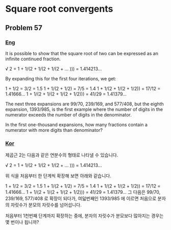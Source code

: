 # Square root convergents
## Problem 57

### [Eng](https://projecteuler.net/problem=57)

It is possible to show that the square root of two can be expressed as an infinite continued fraction.

√ 2 = 1 + 1/(2 + 1/(2 + 1/(2 + ... ))) = 1.414213...

By expanding this for the first four iterations, we get:

1 + 1/2 = 3/2 = 1.5
1 + 1/(2 + 1/2) = 7/5 = 1.4
1 + 1/(2 + 1/(2 + 1/2)) = 17/12 = 1.41666...
1 + 1/(2 + 1/(2 + 1/(2 + 1/2))) = 41/29 = 1.41379...

The next three expansions are 99/70, 239/169, and 577/408, but the eighth expansion, 1393/985, is the first example where the number of digits in the numerator exceeds the number of digits in the denominator.

In the first one-thousand expansions, how many fractions contain a numerator with more digits than denominator?

### [Kor](http://euler.synap.co.kr/prob_detail.php?id=57)

제곱근 2는 다음과 같은 연분수의 형태로 나타낼 수 있습니다.

√ 2 = 1 + 1/(2 + 1/(2 + 1/(2 + ... ))) = 1.414213...

위 식을 처음부터 한 단계씩 확장해 보면 아래와 같습니다.

1 + 1/2 = 3/2 = 1.5
1 + 1/(2 + 1/2) = 7/5 = 1.4
1 + 1/(2 + 1/(2 + 1/2)) = 17/12 = 1.41666...
1 + 1/(2 + 1/(2 + 1/(2 + 1/2))) = 41/29 = 1.41379...
그 다음은 99/70, 239/169, 577/408 로 확장이 되다가, 여덟번째인 1393/985 에 이르면 처음으로 분자의 자릿수가 분모의 자릿수를 넘어섭니다.

처음부터 1천번째 단계까지 확장하는 중에, 분자의 자릿수가 분모보다 많아지는 경우는 몇 번이나 됩니까?
